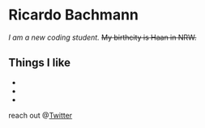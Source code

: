 # Ricardo Bachmann
*I am a new coding student.* ~~My birthcity is Haan in NRW.~~


## Things I like

-
-
-

reach out @[Twitter](https://twitter.com/rcrdbchmnn)
